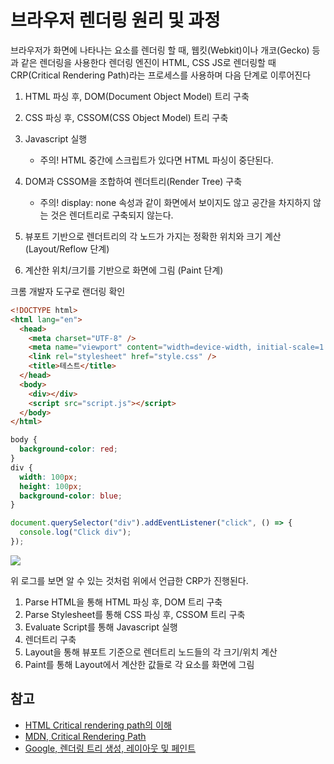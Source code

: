 # 브라우저 렌더링 원리 및 과정

브라우저가 화면에 나타나는 요소를 렌더링 할 때, 웹킷(Webkit)이나 개코(Gecko) 등과 같은 렌더링을 사용한다
렌더링 엔진이 HTML, CSS JS로 렌더링할 때 CRP(Critical Rendering Path)라는 프로세스를 사용하며 다음 단계로 이루어진다

1. HTML 파싱 후, DOM(Document Object Model) 트리 구축
2. CSS 파싱 후, CSSOM(CSS Object Model) 트리 구축
3. Javascript 실행

   - 주의! HTML 중간에 스크립트가 있다면 HTML 파싱이 중단된다.

4. DOM과 CSSOM을 조합하여 렌더트리(Render Tree) 구축

   - 주의! display: none 속성과 같이 화면에서 보이지도 않고 공간을 차지하지 않는 것은 렌더트리로 구축되지 않는다.

5. 뷰포트 기반으로 렌더트리의 각 노드가 가지는 정확한 위치와 크기 계산 (Layout/Reflow 단계)
6. 계산한 위치/크기를 기반으로 화면에 그림 (Paint 단계)

크롬 개발자 도구로 랜더링 확인

```html
<!DOCTYPE html>
<html lang="en">
  <head>
    <meta charset="UTF-8" />
    <meta name="viewport" content="width=device-width, initial-scale=1.0" />
    <link rel="stylesheet" href="style.css" />
    <title>테스트</title>
  </head>
  <body>
    <div></div>
    <script src="script.js"></script>
  </body>
</html>
```

```css
body {
  background-color: red;
}
div {
  width: 100px;
  height: 100px;
  background-color: blue;
}
```

```javascript
document.querySelector("div").addEventListener("click", () => {
  console.log("Click div");
});
```

<img src="../../images/frontend/rendering.png">

위 로그를 보면 알 수 있는 것처럼 위에서 언급한 CRP가 진행된다.

1. Parse HTML을 통해 HTML 파싱 후, DOM 트리 구축
2. Parse Stylesheet를 통해 CSS 파싱 후, CSSOM 트리 구축
3. Evaluate Script를 통해 Javascript 실행
4. 렌더트리 구축
5. Layout을 통해 뷰포트 기준으로 렌더트리 노드들의 각 크기/위치 계산
6. Paint를 통해 Layout에서 계산한 값들로 각 요소를 화면에 그림

## 참고

- [HTML Critical rendering path의 이해](https://blog.asamaru.net/2017/05/04/understanding-the-critical-rendering-path/)
- [MDN, Critical Rendering Path](https://developer.mozilla.org/en-US/docs/Web/Performance/Critical_rendering_path)
- [Google, 렌더링 트리 생성, 레이아웃 및 페인트](https://developers.google.com/web/fundamentals/performance/critical-rendering-path/render-tree-construction)
